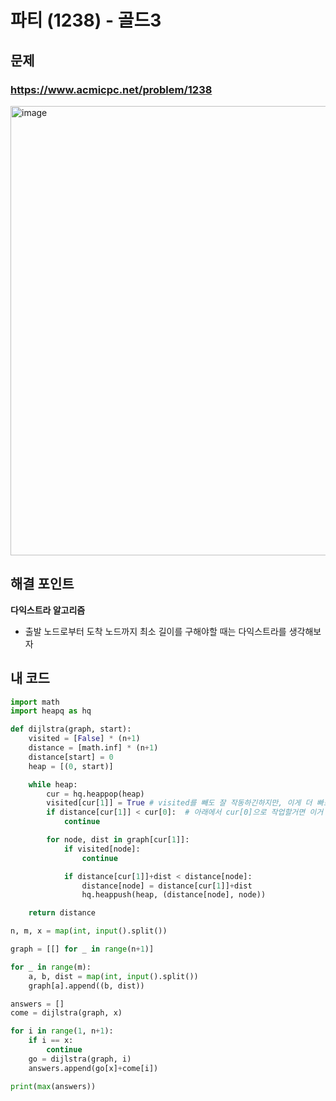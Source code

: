 # 파티 (1238) - 골드3

## 문제 
### https://www.acmicpc.net/problem/1238
<img width="719" alt="image" src="https://user-images.githubusercontent.com/72330884/191009542-c50716ad-e6df-4fb0-be3c-5c0dc18e820f.png">

## 해결 포인트
**다익스트라 알고리즘**
- 출발 노드로부터 도착 노드까지 최소 길이를 구해야할 때는 다익스트라를 생각해보자

## 내 코드
```python
import math
import heapq as hq

def dijlstra(graph, start):
    visited = [False] * (n+1)
    distance = [math.inf] * (n+1)
    distance[start] = 0
    heap = [(0, start)]

    while heap:
        cur = hq.heappop(heap)
        visited[cur[1]] = True # visited를 빼도 잘 작동하긴하지만, 이게 더 빠르게 채점됐다.
        if distance[cur[1]] < cur[0]:  # 아래에서 cur[0]으로 작업할거면 이거 필요함.
            continue

        for node, dist in graph[cur[1]]:
            if visited[node]:
                continue

            if distance[cur[1]]+dist < distance[node]:
                distance[node] = distance[cur[1]]+dist
                hq.heappush(heap, (distance[node], node))

    return distance

n, m, x = map(int, input().split())

graph = [[] for _ in range(n+1)]

for _ in range(m):
    a, b, dist = map(int, input().split())
    graph[a].append((b, dist))

answers = []
come = dijlstra(graph, x)

for i in range(1, n+1):
    if i == x:
        continue
    go = dijlstra(graph, i)
    answers.append(go[x]+come[i])

print(max(answers))
```
